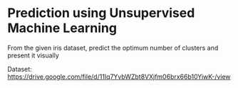 # Prediction using Unsupervised Machine Learning

From the given iris dataset, predict the optimum number of clusters and present it visually

Dataset: https://drive.google.com/file/d/11Iq7YvbWZbt8VXjfm06brx66b10YiwK-/view
